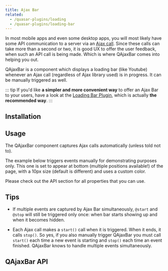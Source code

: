 ```yaml
---
title: Ajax Bar
related:
  - /quasar-plugins/loading
  - /quasar-plugins/loading-bar
---
```


In most mobile apps and even some desktop apps, you will most likely have some API communication to a server via an [Ajax call](https://en.wikipedia.org/wiki/Ajax_(programming)). Since these calls can take more than a second or two, it is good UX to offer the user feedback, when such an API call is being made. Which is where QAjaxBar comes into helping you out.

QAjaxBar is a component which displays a loading bar (like Youtube) whenever an Ajax call (regardless of Ajax library used) is in progress. It can be manually triggered as well.

::: tip
If you'd like **a simpler and more convenient way** to offer an Ajax Bar to your users, have a look at the [Loading Bar Plugin](/quasar-plugins/loading-bar), which is actually **the recommended way**.
:::

## Installation
<doc-installation components="QAjaxBar" />

## Usage
The QAjaxBar component captures Ajax calls automatically (unless told not to).

The example below triggers events manually for demonstrating purposes only. This one is set to appear at bottom (multiple positions available!) of the page, with a 10px size (default is different) and uses a custom color.

<doc-example title="Basic" file="QAjaxBar/Basic" />

Please check out the API section for all properties that you can use.

## Tips
* If multiple events are captured by Ajax Bar simultaneously, `@start` and `@stop` will still be triggered only once: when bar starts showing up and when it becomes hidden.

* Each Ajax call makes a `start()` call when it is triggered. When it ends, it calls `stop()`. So yes, if you also manually trigger QAjaxBar you must call `start()` each time a new event is starting and `stop()` each time an event finished. QAjaxBar knows to handle multiple events simultaneously.

## QAjaxBar API
<doc-api file="QAjaxBar" />
